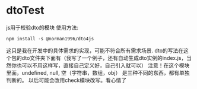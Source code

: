 # dtoTest
js用于校验dto的模块
使用方法:
```
npm install -s @norman1996/dto4js
```
这只是我在开发中的具体需求的实现，可能不符合所有需求场景.
dto的写法在这个包的dto文件夹下面有（我写了一个例子，还有自动生成dto实例的index.js，当然你也可以不用这样写，直接自己定义好，自己引入就可以）
注意！在这个模块里面，undefined, null, 空（字符串，数组，obj） 是三种不同的东西，都有单独判断的。
以后可能会改用check模块改写。看心情了
